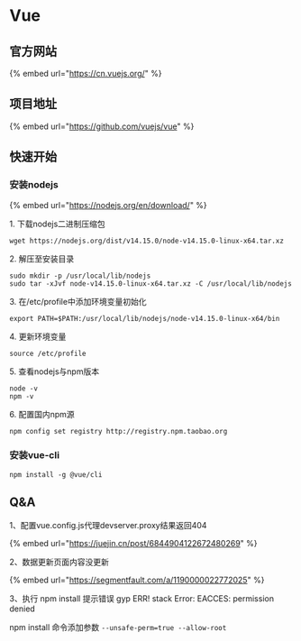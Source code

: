 # Vue

## 官方网站

{% embed url="https://cn.vuejs.org/" %}

## 项目地址

{% embed url="https://github.com/vuejs/vue" %}

## 快速开始

### 安装nodejs

{% embed url="https://nodejs.org/en/download/" %}

1\. 下载nodejs二进制压缩包

```
wget https://nodejs.org/dist/v14.15.0/node-v14.15.0-linux-x64.tar.xz
```

2\. 解压至安装目录

```
sudo mkdir -p /usr/local/lib/nodejs
sudo tar -xJvf node-v14.15.0-linux-x64.tar.xz -C /usr/local/lib/nodejs
```

3\. 在/etc/profile中添加环境变量初始化

```
export PATH=$PATH:/usr/local/lib/nodejs/node-v14.15.0-linux-x64/bin
```

4\. 更新环境变量

```
source /etc/profile
```

5\. 查看nodejs与npm版本

```
node -v
npm -v
```

6\. 配置国内npm源

```
npm config set registry http://registry.npm.taobao.org
```

### 安装vue-cli

```
npm install -g @vue/cli
```

## Q\&A

1、配置vue.config.js代理devserver.proxy结果返回404

{% embed url="https://juejin.cn/post/6844904122672480269" %}

2、数据更新页面内容没更新

{% embed url="https://segmentfault.com/a/1190000022772025" %}

3、执行 npm install 提示错误 gyp ERR! stack Error: EACCES: permission denied

npm install 命令添加参数 `--unsafe-perm=true --allow-root`
